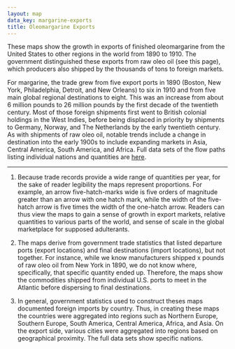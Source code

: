 ```yaml
---
layout: map
data_key: margarine-exports
title: Oleomargarine Exports
---
```


These maps show the growth in exports of finished oleomargarine
from the United States to other regions in the world from 1890
to 1910. The government distinguished these exports from raw oleo
oil (see this page), which producers also shipped by the thousands
of tons to foreign markets.

For margarine, the trade grew from five export ports in 1890 (Boston,
New York, Philadelphia, Detroit, and New Orleans) to six in 1910
and from five main global regional destinations to eight. This was
an increase from about 6 million pounds to 26 million pounds by the
first decade of the twentieth century. Most of those foreign
shipments first went to British colonial holdings in the West Indies,
before being displaced in priority by shipments to Germany, Norway,
and The Netherlands by the early twentieth century. As with shipments
of raw oleo oil, notable trends include a change in destination
into the early 1900s to include expanding markets in Asia, Central
America, South America, and Africa. Full data sets of the flow paths
listing individual nations and quantities are [here](/notes).

---

1. Because trade records provide a wide range of quantities per year,
   for the sake of reader legibility the maps represent proportions.
   For example, an arrow five-hatch-marks wide is five orders of
   magnitude greater than an arrow with one hatch mark, while the
   width of the five-hatch arrow is five times the width of the
   one-hatch arrow. Readers can thus view the maps to gain a sense
   of growth in export markets, relative quantities to various parts
   of the world, and sense of scale in the global marketplace for
   supposed adulterants.

2. The maps derive from government trade statistics that listed
   departure ports (export locations) and final destinations (import
   locations), but not together. For instance, while we know
   manufacturers shipped x pounds of raw oleo oil from New York
   in 1890, we do not know where, specifically, that specific
   quantity ended up. Therefore, the maps show the commodities
   shipped from individual U.S. ports to meet in the Atlantic before
   dispersing to final destinations.

3. In general, government statistics used to construct theses maps
   documented foreign imports by country. Thus, in creating these
   maps the countries were aggregated into regions such as Northern
   Europe, Southern Europe, South America, Central America, Africa,
   and Asia. On the export side, various cities were aggregated into
   regions based on geographical proximity. The full data sets show
   specific nations.
